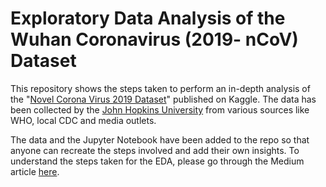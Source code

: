 # Exploratory Data Analysis of the Wuhan Coronavirus (2019- nCoV) Dataset

This repository shows the steps taken to perform an in-depth analysis of the "[Novel Corona Virus 2019 Dataset](https://www.kaggle.com/sudalairajkumar/novel-corona-virus-2019-dataset)" published on Kaggle. The data has been collected by the [John Hopkins University](https://www.jhu.edu/) from various sources like WHO, local CDC and media outlets. 

The data and the Jupyter Notebook have been added to the repo so that anyone can recreate the steps involved and add their own insights. To understand the steps taken for the EDA, please go through the Medium article [here](https://medium.com/p/4d1110446478/edit).

